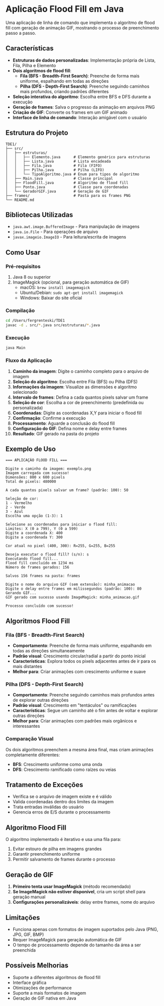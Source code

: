 # Aplicação Flood Fill em Java

Uma aplicação de linha de comando que implementa o algoritmo de flood fill com geração de animação GIF, mostrando o processo de preenchimento passo a passo.

## Características

- **Estruturas de dados personalizadas**: Implementação própria de Lista, Fila, Pilha e Elemento
- **Dois algoritmos de flood fill**: 
  - **Fila (BFS - Breadth-First Search)**: Preenche de forma mais uniforme, espalhando em todas as direções
  - **Pilha (DFS - Depth-First Search)**: Preenche seguindo caminhos mais profundos, criando padrões diferentes
- **Seleção interativa do algoritmo**: Escolha entre BFS e DFS durante a execução
- **Geração de frames**: Salva o progresso da animação em arquivos PNG
- **Criação de GIF**: Converte os frames em um GIF animado
- **Interface de linha de comando**: Interação amigável com o usuário

## Estrutura do Projeto

```
TDE1/
├── src/
│   ├── estruturas/
│   │   ├── Elemento.java      # Elemento genérico para estruturas
│   │   ├── Lista.java         # Lista encadeada
│   │   ├── Fila.java          # Fila (FIFO)
│   │   ├── Pilha.java         # Pilha (LIFO)
│   │   └── TipoAlgoritmo.java # Enum para tipos de algoritmo
│   ├── Main.java              # Classe principal
│   ├── FloodFill.java         # Algoritmo de flood fill
│   ├── Ponto.java             # Classe para coordenadas
│   └── GeradorGIF.java        # Geração de GIF
├── frames/                    # Pasta para os frames PNG
└── README.md
```

## Bibliotecas Utilizadas

- `java.awt.image.BufferedImage` - Para manipulação de imagens
- `java.io.File` - Para operações de arquivo
- `javax.imageio.ImageIO` - Para leitura/escrita de imagens

## Como Usar

### Pré-requisitos

1. Java 8 ou superior
2. ImageMagick (opcional, para geração automática de GIF)
   - macOS: `brew install imagemagick`
   - Ubuntu/Debian: `sudo apt-get install imagemagick`
   - Windows: Baixar do site oficial

### Compilação

```bash
cd /Users/fergrenteski/TDE1
javac -d . src/*.java src/estruturas/*.java
```

### Execução

```bash
java Main
```

### Fluxo da Aplicação

1. **Caminho da imagem**: Digite o caminho completo para o arquivo de imagem
2. **Seleção do algoritmo**: Escolha entre Fila (BFS) ou Pilha (DFS)
3. **Informações da imagem**: Visualize as dimensões e algoritmo selecionado
4. **Intervalo de frames**: Defina a cada quantos pixels salvar um frame
5. **Seleção de cor**: Escolha a cor de preenchimento (predefinida ou personalizada)
6. **Coordenadas**: Digite as coordenadas X,Y para iniciar o flood fill
7. **Confirmação**: Confirme a execução
8. **Processamento**: Aguarde a conclusão do flood fill
9. **Configuração do GIF**: Defina nome e delay entre frames
10. **Resultado**: GIF gerado na pasta do projeto

## Exemplo de Uso

```
=== APLICAÇÃO FLOOD FILL ===

Digite o caminho da imagem: exemplo.png
Imagem carregada com sucesso!
Dimensões: 800 x 600 pixels
Total de pixels: 480000

A cada quantos pixels salvar um frame? (padrão: 100): 50

Seleção de cor:
1 - Vermelho
2 - Verde
3 - Azul
Escolha uma opção (1-3): 1

Selecione as coordenadas para iniciar o flood fill:
Limites: X (0 a 799), Y (0 a 599)
Digite a coordenada X: 400
Digite a coordenada Y: 300

Cor atual no pixel (400, 300): R=255, G=255, B=255

Deseja executar o flood fill? (s/n): s
Executando flood fill...
Flood fill concluído em 1234 ms
Número de frames gerados: 156

Salvos 156 frames na pasta: frames

Digite o nome do arquivo GIF (sem extensão): minha_animacao
Digite o delay entre frames em milissegundos (padrão: 100): 80
Gerando GIF...
GIF gerado com sucesso usando ImageMagick: minha_animacao.gif

Processo concluído com sucesso!
```

## Algoritmos Flood Fill

### Fila (BFS - Breadth-First Search)
- **Comportamento**: Preenche de forma mais uniforme, espalhando em todas as direções simultaneamente
- **Padrão visual**: Crescimento circular/radial a partir do ponto inicial
- **Características**: Explora todos os pixels adjacentes antes de ir para os mais distantes
- **Melhor para**: Criar animações com crescimento uniforme e suave

### Pilha (DFS - Depth-First Search) 
- **Comportamento**: Preenche seguindo caminhos mais profundos antes de explorar outras direções
- **Padrão visual**: Crescimento em "tentáculos" ou ramificações
- **Características**: Segue um caminho até o fim antes de voltar e explorar outras direções
- **Melhor para**: Criar animações com padrões mais orgânicos e interessantes

### Comparação Visual
Os dois algoritmos preenchem a mesma área final, mas criam animações completamente diferentes:
- **BFS**: Crescimento uniforme como uma onda
- **DFS**: Crescimento ramificado como raízes ou veias

## Tratamento de Exceções

- Verifica se o arquivo de imagem existe e é válido
- Valida coordenadas dentro dos limites da imagem
- Trata entradas inválidas do usuário
- Gerencia erros de E/S durante o processamento

## Algoritmo Flood Fill

O algoritmo implementado é iterativo e usa uma fila para:
1. Evitar estouro de pilha em imagens grandes
2. Garantir preenchimento uniforme
3. Permitir salvamento de frames durante o processo

## Geração de GIF

1. **Primeiro tenta usar ImageMagick** (método recomendado)
2. **Se ImageMagick não estiver disponível**, cria um script shell para geração manual
3. **Configurações personalizáveis**: delay entre frames, nome do arquivo

## Limitações

- Funciona apenas com formatos de imagem suportados pelo Java (PNG, JPG, GIF, BMP)
- Requer ImageMagick para geração automática de GIF
- O tempo de processamento depende do tamanho da área a ser preenchida

## Possíveis Melhorias

- Suporte a diferentes algoritmos de flood fill
- Interface gráfica
- Otimizações de performance
- Suporte a mais formatos de imagem
- Geração de GIF nativa em Java
